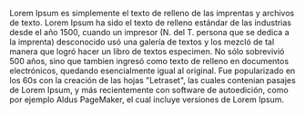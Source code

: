 Lorem Ipsum es simplemente el texto de relleno de las imprentas y archivos de texto. Lorem Ipsum ha
 sido el texto de relleno estándar de las industrias desde el año 1500, cuando un impresor (N. del
  T. persona que se dedica a la imprenta) desconocido usó una galería de textos y los mezcló de tal
   manera que logró hacer un libro de textos especimen. No sólo sobrevivió 500 años, sino que 
   tambien ingresó como texto de relleno en documentos electrónicos, quedando esencialmente igual al 
   original. Fue popularizado en los 60s con la creación de las hojas "Letraset", las cuales 
   contenian pasajes de Lorem Ipsum, y más recientemente con software de autoedición, como por 
   ejemplo Aldus PageMaker, el cual incluye versiones de Lorem Ipsum.
   